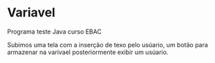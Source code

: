 # Variavel
Programa teste Java curso EBAC 

Subimos uma tela com a inserção de texo pelo usúario, um botão para armazenar na varivael posteriormente exibir um usúario. 
